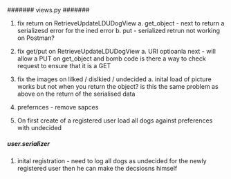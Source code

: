 ####### views.py #######

1. fix return on RetrieveUpdateLDUDogView
    a. get_object - next to return a serializesd error for the ined error
    b. put - serialized retrun not working on Postman?

2. fix get/put on RetrieveUpdateLDUDogView
    a. URl optioanla next - will allow a PUT on get_object and bomb code 
        is there a way to check request to ensure that it is a GET

3. fix the images on lilked / dislkied / undecided 
    a. inital load of picture works but not when you return the object? is this
        the same problem as above on the return of the serialised data

4. prefernces - remove sapces

5. On first create of a registered user load all dogs against preferences with 
    undecided        


##### user.serializer #####

1. inital registration - need to log all dogs as undecided for the newly 
    registered user then he can make the decsiosns himself


               

        
